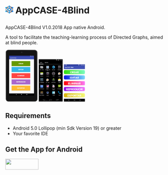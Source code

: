 # <p><img src="screenshot/iconoAppScreenshot.png" width="5%"/> AppCASE-4Blind  
AppCASE-4Blind V1.0.2018
App native Android.
  
A tool to facilitate the teaching-learning process of Directed Graphs, aimed at blind people.

<p><img src="screenshot/PantallaPrincipal.png" width="20%"/>
<img src="screenshot/appScreenshot.png" width="15%"/>
<img src="screenshot/ScreenshotMenuInicio.png" width="13%"/></p>

## Requirements

- Android 5.0 Lollipop (min Sdk Version 19) or greater
- Your favorite IDE

## Get the App for Android 

<a href="https://play.google.com/store/apps/details?id=com.ramotion.showroom" >
<img src="https://raw.githubusercontent.com/Ramotion/react-native-circle-menu/master/google_play@2x.png" width="104" height="34"></a>

